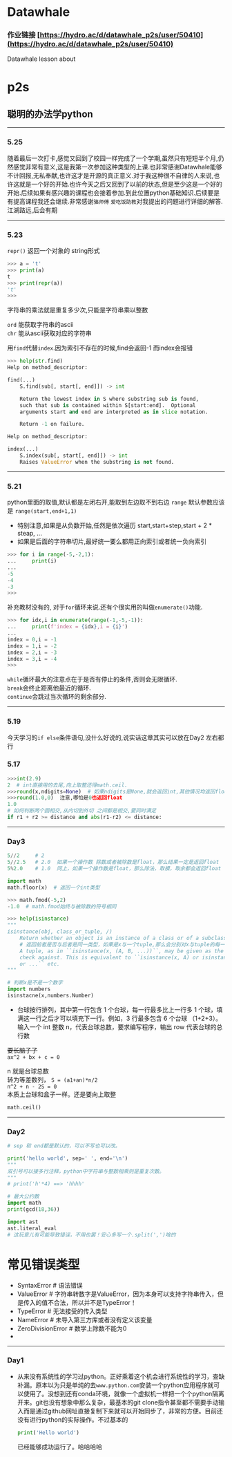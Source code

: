 # Datawhale

### 作业链接 [https://hydro.ac/d/datawhale_p2s/user/50410](https://hydro.ac/d/datawhale_p2s/user/50410)
Datawhale lesson about

# p2s
## 聪明的办法学python
---
### 5.25
随着最后一次打卡,感觉又回到了校园一样完成了一个学期,虽然只有短短半个月,仍然感觉非常有意义,这是我第一次参加这种类型的上课.也非常感谢Datawhale能够不计回报,无私奉献,也许这才是开源的真正意义.对于我这种很不自律的人来说,也许这就是一个好的开始.也许今天之后又回到了以前的状态,但是至少这是一个好的开始.后续如果有感兴趣的课程也会接着参加.到此位置python基础知识.后续要是有提高课程我还会继续.非常感谢`骆师傅` `爱吃饭助教`对我提出的问题进行详细的解答.
江湖路远,后会有期

---
### 5.23
`repr()` 返回一个对象的 string形式
```python
>>> a = 't'
>>> print(a)
t
>>> print(repr(a))
't'
>>>
```
字符串的乘法就是重复多少次,只能是字符串乘以整数  
  
`ord` 能获取字符串的ascii  
`chr` 能从ascii获取对应的字符串  

用`find`代替`index`.因为索引不存在的时候,find会返回-1 而index会报错
```python
>>> help(str.find)
Help on method_descriptor:

find(...)
    S.find(sub[, start[, end]]) -> int

    Return the lowest index in S where substring sub is found,
    such that sub is contained within S[start:end].  Optional
    arguments start and end are interpreted as in slice notation.

    Return -1 on failure.

Help on method_descriptor:

index(...)
    S.index(sub[, start[, end]]) -> int
    Raises ValueError when the substring is not found.
```




---
### 5.21

python里面的取值,默认都是左闭右开,能取到左边取不到右边
`range` 默认参数应该是 `range(start,end+1,1)` 

- 特别注意,如果是从负数开始,任然是依次遍历 start,start+step,start + 2 * steap, ...
- 如果是后面的字符串切片,最好统一要么都用正向索引或者统一负向索引
```python
>>> for i in range(-5,-2,1):
...     print(i)
...
-5
-4
-3
>>>
```
补充教材没有的, 对于`for`循环来说.还有个很实用的叫做`enumerate()`功能.  
```python
>>> for idx,i in enumerate(range(-1,-5,-1)):
...     print(f'index = {idx},i = {i}')
...
index = 0,i = -1
index = 1,i = -2
index = 2,i = -3
index = 3,i = -4
>>>
```

`while`循环最大的注意点在于是否有停止的条件,否则会无限循环.  
`break`会终止距离他最近的循环.  
`continue`会跳过当次循环的剩余部分.  



---
### 5.19
今天学习的`if else`条件语句,没什么好说的,说实话这章其实可以放在Day2 左右都行
### 5.17
```python
>>>int(2.9)
2  # int直接用的去尾,向上取整还得math.ceil.
>>>round(x,ndigits=None)  # 如果ndigits是None,就会返回int,其他情况均返回float
>>>round(1.0,0)  注意,哪怕是0也返回float
1.0
# 如何判断两个圆相交,从内切到外切 之间都是相交,要同时满足
if r1 + r2 >= distance and abs(r1-r2) <= distance:
```

---
### Day3
```python
5//2     # 2 
5//2.5   # 2.0  如果一个操作数 除数或者被除数是float，那么结果一定是返回float
5%2.0    # 1.0  同上，如果一个操作数是float，那么除法，取模，取余都会返回float

import math
math.floor(x)  # 返回一个int类型

>>> math.fmod(-5,2)
-1.0  # math.fmod始终与被除数的符号相同

>>> help(isinstance)
""" 
isinstance(obj, class_or_tuple, /)
    Return whether an object is an instance of a class or of a subclass thereof.
    # 返回前者是否与后者是同一类型，如果是x与一个tuple,那么会分别对x与tuple的每一项进行instance然后取或运算
    A tuple, as in ``isinstance(x, (A, B, ...))``, may be given as the target to
    check against. This is equivalent to ``isinstance(x, A) or isinstance(x, B)
    or ...`` etc.
"""

# 判断x是不是一个数字
import numbers
isinstacne(x,numbers.Number)
```





- 台球按行排列，其中第一行包含 1 个台球，每一行最多比上一行多 1 个球，填满这一行之后才可以填充下一行。例如，3 行最多包含 6 个台球 （1+2+3）。输入一个 int 整数 n，代表台球总数，要求编写程序，输出 row 代表台球的总行数

~~要长脑子了~~  
`ax^2 + bx + c = 0`  

n 就是台球总数  
转为等差数列， `S = (a1+an)*n/2`  
`n^2 + n - 2S = 0`   
本质上台球和盒子一样。还是要向上取整
```python
math.ceil()
```

---
### Day2
```python
# sep 和 end都是默认的，可以不写也可以改。

print('hello world', sep=' ', end='\n')
"""
双引号可以接多行注释，python中字符串与整数相乘则是重复次数。
"""
# print('h'*4) ==> 'hhhh'
```
```python
# 最大公约数
import math
print(gcd(18,36))
```

```python
import ast
ast.literal_eval
# 这玩意儿有可能导致错误，不用也罢！安心多写一个.split(',')啥的
```

# 常见错误类型

- SyntaxError  # 语法错误
- ValueError # 字符串转数字是ValueError，因为本身可以支持字符串传入，但是传入的值不合法，所以并不是TypeError！
- TypeError   # 无法接受的传入类型
- NameError  # 未导入第三方库或者没有定义该变量
- ZeroDivisionError  # 数学上除数不能为0
- 
---
### Day1
- 从来没有系统性的学习过python。正好乘着这个机会进行系统性的学习，查缺补漏。原本以为只是单纯的去`www.python.com`安装一个python应用程序就可以使用了。没想到还有conda环境，就像一个虚拟机一样把一个个python隔离开来。git也没有想象中那么复杂，最基本的git clone指令甚至都不需要手动输入而是通过github网址直接复制下来就可以开始同步了，非常的方便。目前还没有进行python的实际操作。不过基本的
  ```python
  print('Hello world')
  ```
  已经能够成功运行了。哈哈哈哈
